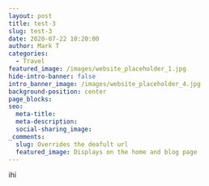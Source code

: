 ```yaml
---
layout: post
title: test-3
slug: test-3
date: 2020-07-22 10:20:00
author: Mark T
categories:
  - Travel
featured_image: /images/website_placeholder_1.jpg
hide-intro-banner: false
intro_banner_image: /images/website_placeholder_4.jpg
background-position: center
page_blocks:
seo:
  meta-title:
  meta-description:
  social-sharing_image:
_comments:
  slug: Overrides the deafult url
  featured_image: Displays on the home and blog page
---
```


ihi
